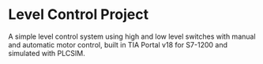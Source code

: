 # Level Control Project

A simple level control system using high and low level switches with manual and automatic motor control, built in TIA Portal v18 for S7-1200 and simulated with PLCSIM.
